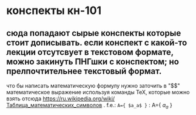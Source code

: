 # конспекты кн-101
сюда попадают сырые конспекты которые стоит дописывать. если конспект с какой-то лекции отсутсвует в текстовом формате, можно закинуть ПНГшки с конспектом; но прелпочтительнее текстовый формат.
---
что бы написать математическую формулу нужно заточить в "$$" математическое выражение используя команды TeX, которые можно взять отсюда https://ru.wikipedia.org/wiki/Таблица_математических_символов .
f.e.: `A={ $a_a$ }` : A={ $a_a$ }
